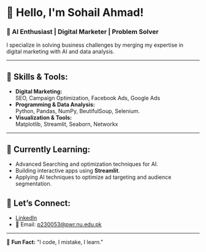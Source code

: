 # 👋 Hello, I'm Sohail Ahmad!  
### 🚀 AI Enthusiast | Digital Marketer | Problem Solver  

I specialize in solving business challenges by merging my expertise in digital marketing with AI and data analysis.  

---

## 🔧 Skills & Tools:
- **Digital Marketing:**  
  SEO, Campaign Optimization, Facebook Ads, Google Ads
- **Programming & Data Analysis:**  
  Python, Pandas, NumPy, BeutifulSoup, Selenium.
- **Visualization & Tools:**  
  Matplotlib, Streamlit, Seaborn, Networkx

---

## 🌱 Currently Learning:
- Advanced Searching and optimization techniques for AI.
- Building interactive apps using **Streamlit**.  
- Applying AI techniques to optimize ad targeting and audience segmentation.

## 💬 Let’s Connect:
- [LinkedIn](https://www.linkedin.com/in/sohail-ahmad-akhunzada/)   
- 📧 Email: p230053@pwr.nu.edu.pk 

---

🌟 **Fun Fact:** "I code, I mistake, I learn."  
